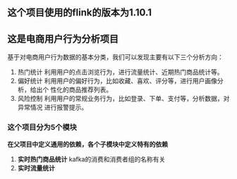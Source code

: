 ## 这个项目使用的flink的版本为1.10.1
## 这是电商用户行为分析项目
基于对电商用户行为数据的基本分类，我们可以发现主要有以下三个分析方向：
1. 热门统计
   利用用户的点击浏览行为，进行流量统计、近期热门商品统计等。
2. 偏好统计
   利用用户的偏好行为，比如收藏、喜欢、评分等，进行用户画像分析，给出个
   性化的商品推荐列表。
3. 风险控制
   利用用户的常规业务行为，比如登录、下单、支付等，分析数据，对异常情况
   进行报警提示。
### 这个项目分为5个模块
**在父项目中定义通用的依赖，各个子模块中定义特有的依赖**
1. **实时热门商品统计**
kafka的消费和消费者组的名称有关
2. **实时流量统计**


